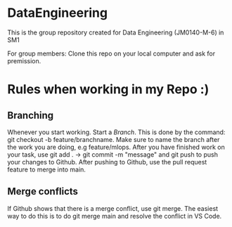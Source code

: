 # DataEngineering
This is the group repository created for  Data Engineering (JM0140-M-6) in SM1

For group members: Clone this repo on your local computer and ask for premission. 
# Rules when working in my Repo :)

## Branching
Whenever you start working. Start a *Branch*. This is done by the command: git checkout -b feature/branchname.
Make sure to name the branch after the work you are doing, e.g feature/mlops. After you have finished work
on your task, use git add . -> git commit -m "message" and git push to push your changes to Github.
After pushing to Github, use the pull request feature to merge into main.

## Merge conflicts
If Github shows that there is a merge conflict, use git merge. The easiest way to do this is to do git merge main and resolve the conflict in VS Code.
